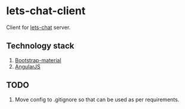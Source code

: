# lets-chat-client
Client for [lets-chat](https://github.com/Pranay92/lets-chat) server.

## Technology stack

1. [Bootstrap-material](https://fezvrasta.github.io/bootstrap-material-design/)
2. [AngularJS](angularjs.org)

## TODO

1. Move config to .gitignore so that can be used as per requirements.

